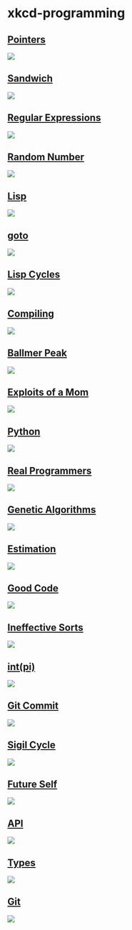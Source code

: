 # xkcd-programming

## [Pointers](https://xkcd.com/138/)

  ![](http://imgs.xkcd.com/comics/pointers.png)

## [Sandwich](https://xkcd.com/149/)

  ![](http://imgs.xkcd.com/comics/sandwich.png) 

## [Regular Expressions](https://xkcd.com/208/)

  ![](http://imgs.xkcd.com/comics/regular_expressions.png) 

## [Random Number](https://xkcd.com/221/)

  ![](http://imgs.xkcd.com/comics/random_number.png) 

## [Lisp](https://xkcd.com/224/)

  ![](http://imgs.xkcd.com/comics/lisp.jpg) 

## [goto](https://xkcd.com/292/)

  ![](http://imgs.xkcd.com/comics/goto.png) 

## [Lisp Cycles](https://xkcd.com/297/)

  ![](http://imgs.xkcd.com/comics/lisp_cycles.png) 

## [Compiling](https://xkcd.com/303/)

  ![](http://imgs.xkcd.com/comics/compiling.png) 

## [Ballmer Peak](https://xkcd.com/323/)

  ![](http://imgs.xkcd.com/comics/ballmer_peak.png) 

## [Exploits of a Mom](https://xkcd.com/327/)

  ![](http://imgs.xkcd.com/comics/exploits_of_a_mom.png) 

## [Python](https://xkcd.com/353/)

  ![](http://imgs.xkcd.com/comics/python.png) 

## [Real Programmers](https://xkcd.com/378/)

  ![](http://imgs.xkcd.com/comics/real_programmers.png) 

## [Genetic Algorithms](https://xkcd.com/534/)

  ![](http://imgs.xkcd.com/comics/genetic_algorithms.png) 

## [Estimation](https://xkcd.com/612/)

  ![](http://imgs.xkcd.com/comics/estimation.png) 

## [Good Code](https://xkcd.com/844/)

  ![](http://imgs.xkcd.com/comics/good_code.png) 

## [Ineffective Sorts](https://xkcd.com/1185/)

  ![](http://imgs.xkcd.com/comics/ineffective_sorts.png) 

## [int(pi)](https://xkcd.com/1275/)

  ![](http://imgs.xkcd.com/comics/int_pi.png) 

## [Git Commit](https://xkcd.com/1296/)

  ![](http://imgs.xkcd.com/comics/git_commit.png) 

## [Sigil Cycle](https://xkcd.com/1306/)

  ![](http://imgs.xkcd.com/comics/sigil_cycle.png) 

## [Future Self](https://xkcd.com/1421/)

  ![](http://imgs.xkcd.com/comics/future_self.png) 

## [API](https://xkcd.com/1481/)

  ![](http://imgs.xkcd.com/comics/api.png) 

## [Types](https://xkcd.com/1537/)

  ![](http://imgs.xkcd.com/comics/types.png) 

## [Git](https://xkcd.com/1597/)

  ![](http://imgs.xkcd.com/comics/git.png) 
